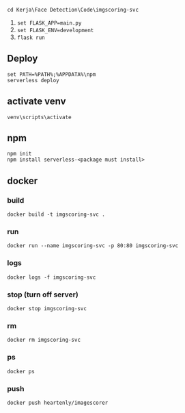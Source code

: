 ```
cd Kerja\Face Detection\Code\imgscoring-svc
```

1. `set FLASK_APP=main.py`
2. `set FLASK_ENV=development`
3. `flask run`

## Deploy

    set PATH=%PATH%;%APPDATA%\npm
    serverless deploy

## activate venv

    venv\scripts\activate

## npm 

    npm init 
    npm install serverless-<package must install>

## docker 

### build 

    docker build -t imgscoring-svc .

### run 

    docker run --name imgscoring-svc -p 80:80 imgscoring-svc

### logs 

    docker logs -f imgscoring-svc

### stop (turn off server)

    docker stop imgscoring-svc
### rm 

    docker rm imgscoring-svc

### ps

    docker ps

### push

    docker push heartenly/imagescorer

